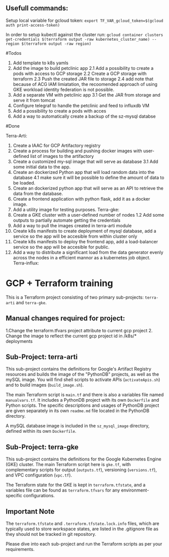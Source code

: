 ## Usefull commands:

Setup local variable for gcloud token: 
```export TF_VAR_gcloud_token=$(gcloud auth print-access-token)```

In order to setup kubectl against the cluster run:
```gcloud container clusters get-credentials $(terraform output -raw kubernetes_cluster_name) --region $(terraform output -raw region)```

#Todos

1. Add template to k8s yamls
2. Add the image to build petclinic app
    2.1 Add a possibility to create a pods with access to GCP storage
    2.2 Create a GCP storage with terraform
    2.3 Push the created JAR file to storage
    2.4 add note that because of ACG IAM limiatation, the recoomended approach of using GKE workload identity federation is not possible.
3. Add a separate VM with petclinic app
    3.1 Get the JAR from storage and serve it from tomcat
4. Configure telegraf to handle the petclinic and feed to influxdb VM
5. Add a possibility to create a pods with acces
6. Add a way to automatically create a backup of the sz-mysql databse

#Done

Terra-Arti:
1. Create a IAAC for GCP Artifactory registry
2. Create a process for building and pushing docker images with user-defined list of images to the artifactory
3. Create a customized my-sql image that will serve as database
    3.1 Add some initial data to the app.
4. Create an dockerized Python app that will load random data into the database
    4.1 make sure it will be possible to define the amount of data to be loaded.
5. Create an dockerized python app that will serve as an API to retrieve the data from the database.
6. Create a frontend application with python flask, add it as a docker image. 
7. Add a utility image for testing purposes.
Terra-gke:
1. Create a GKE cluster with a user-defined number of nodes
 1.2 Add some outputs to partially automate getting the credentials
2. Add a way to pull the images created in terra-arti module
3. Create k8s manifests to create deployment of mysql database, add a service so the app will be accesible from within cluster only
4. Create k8s manifests to deploy the frontend app, add a load-balancer service so the app will be accesible for public.
5. Add a way to distribute a significant load from the data generator evenly across the nodes in a efficient mannor as a kubernetes job object.
Terra-influx:

# GCP + Terraform training

This is a Terraform project consisting of two primary sub-projects: `terra-arti` and `terra-gke`.

## Manual changes required for project:

1.Change the terraform.tfvars project attribute to current gcp project
2. Change the image to reflect the current gcp project id in /k8s/* deployments

## Sub-Project: terra-arti 

This sub-project contains the definitions for Google's Artifact Registry resources and builds the image of the "PythonDB" projects, as well as the mySQL image.
You will find shell scripts to activate APIs (`activateApis.sh`) and to build images (`build_image.sh`).

The main Terraform script is `main.tf` and there is also a variables file named `manualvars.tf`. It includes a PythonDB project with its own `Dockerfile` and Python scripts. The specific descriptions and usages of PythonDB project are given separately in its own `readme.md` file located in the PythonDB directory.

A mySQL database image is included in the `sz_mysql_image` directory, defined within its own `Dockerfile`.

## Sub-Project: terra-gke

This sub-project contains the definitions for the Google Kubernetes Engine (GKE) cluster. The main Terraform script here is `gke.tf`, with complementary scripts for output (`outputs.tf`), versioning (`versions.tf`), and VPC configuration (`vpc.tf`).

The Terraform state for the GKE is kept in `terraform.tfstate`, and a variables file can be found as `terraform.tfvars` for any environment-specific configurations.

## Important Note

The `terraform.tfstate` and `.terraform.tfstate.lock.info` files, which are typically used to store workspace states, are listed in the .gitignore file as they should not be tracked in git repository.

Please dive into each sub-project and run the Terraform scripts as per your requirements.

